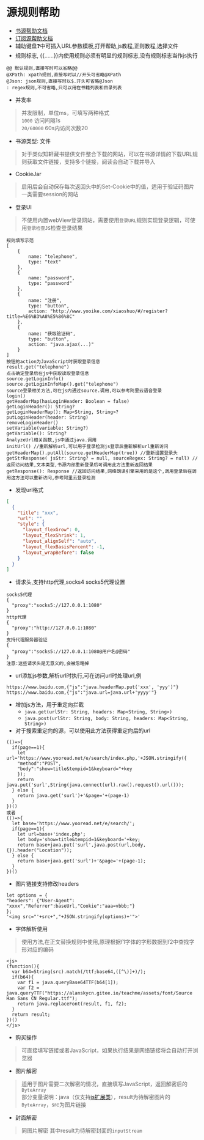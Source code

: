 # 源规则帮助

* [书源帮助文档](https://alanskycn.gitee.io/teachme/Rule/source.html)
* [订阅源帮助文档](https://alanskycn.gitee.io/teachme/Rule/rss.html)
* 辅助键盘❓中可插入URL参数模板,打开帮助,js教程,正则教程,选择文件
* 规则标志, {{......}}内使用规则必须有明显的规则标志,没有规则标志当作js执行
```
@@ 默认规则,直接写时可以省略@@
@XPath: xpath规则,直接写时以//开头可省略@XPath
@Json: json规则,直接写时以$.开头可省略@Json
: regex规则,不可省略,只可以用在书籍列表和目录列表
```
* 并发率
> 并发限制，单位ms，可填写两种格式  
> `1000` 访问间隔1s  
> `20/60000` 60s内访问次数20  

* 书源类型: 文件
> 对于类似知轩藏书提供文件整合下载的网站，可以在书源详情的下载URL规则获取文件链接，支持多个链接，阅读会自动下载并导入

* CookieJar
> 启用后会自动保存每次返回头中的Set-Cookie中的值，适用于验证码图片一类需要session的网站

* 登录UI
> 不使用内置webView登录网站，需要使用`登录URL`规则实现登录逻辑，可使用`登录检查JS`检查登录结果
```
规则填写示范
[
    {
        name: "telephone",
        type: "text"
    },
    {
        name: "password",
        type: "password"
    },
    {
        name: "注册",
        type: "button",
        action: "http://www.yooike.com/xiaoshuo/#/register?title=%E6%B3%A8%E5%86%8C"
    },
    {
        name: "获取验证码",
        type: "button",
        action: "java.ajax(...)"
    }
]
按钮的action为JavaScript时获取登录信息
result.get("telephone")
点击确定登录后在js中获取读取登录信息
source.getLoginInfo()
source.getLoginInfoMap().get("telephone")
source登录相关方法,可在js内通过source.调用,可以参考阿里云语音登录
login()
getHeaderMap(hasLoginHeader: Boolean = false)
getLoginHeader(): String?
getLoginHeaderMap(): Map<String, String>?
putLoginHeader(header: String)
removeLoginHeader()
setVariable(variable: String?)
getVariable(): String?
AnalyzeUrl相关函数,js中通过java.调用
initUrl() //重新解析url,可以用于登录检测js登录后重新解析url重新访问
getHeaderMap().putAll(source.getHeaderMap(true)) //重新设置登录头
getStrResponse( jsStr: String? = null, sourceRegex: String? = null) //返回访问结果,文本类型,书源内部重新登录后可调用此方法重新返回结果
getResponse(): Response //返回访问结果,网络朗读引擎采用的是这个,调用登录后在调用这方法可以重新访问,参考阿里云登录检测
```

* 发现url格式
```json
[
  {
    "title": "xxx",
    "url": "",
    "style": {
      "layout_flexGrow": 0,
      "layout_flexShrink": 1,
      "layout_alignSelf": "auto",
      "layout_flexBasisPercent": -1,
      "layout_wrapBefore": false
    }
  }
]
```

* 请求头,支持http代理,socks4 socks5代理设置
```
socks5代理
{
  "proxy":"socks5://127.0.0.1:1080"
}
http代理
{
  "proxy":"http://127.0.0.1:1080"
}
支持代理服务器验证
{
  "proxy":"socks5://127.0.0.1:1080@用户名@密码"
}
注意:这些请求头是无意义的,会被忽略掉
```

* url添加js参数,解析url时执行,可在访问url时处理url,例
```
https://www.baidu.com,{"js":"java.headerMap.put('xxx', 'yyy')"}
https://www.baidu.com,{"js":"java.url=java.url+'yyyy'"}
```

* 增加js方法，用于重定向拦截
  * `java.get(urlStr: String, headers: Map<String, String>)`
  * `java.post(urlStr: String, body: String, headers: Map<String, String>)`
* 对于搜索重定向的源，可以使用此方法获得重定向后的url
```
(()=>{
  if(page==1){
    let url='https://www.yooread.net/e/search/index.php,'+JSON.stringify({
    "method":"POST",
    "body":"show=title&tempid=1&keyboard="+key
    });
    return java.put('surl',String(java.connect(url).raw().request().url()));
  } else {
    return java.get('surl')+'&page='+(page-1)
  }
})()
或者
(()=>{
  let base='https://www.yooread.net/e/search/';
  if(page==1){
    let url=base+'index.php';
    let body='show=title&tempid=1&keyboard='+key;
    return base+java.put('surl',java.post(url,body,{}).header("Location"));
  } else {
    return base+java.get('surl')+'&page='+(page-1);
  }
})()
```

* 图片链接支持修改headers
```
let options = {
"headers": {"User-Agent": "xxxx","Referrer":baseUrl,"Cookie":"aaa=vbbb;"}
};
'<img src="'+src+","+JSON.stringify(options)+'">'
```

* 字体解析使用
> 使用方法,在正文替换规则中使用,原理根据f1字体的字形数据到f2中查找字形对应的编码
```
<js>
(function(){
  var b64=String(src).match(/ttf;base64,([^\)]+)/);
  if(b64){
    var f1 = java.queryBase64TTF(b64[1]);
    var f2 = java.queryTTF("https://alanskycn.gitee.io/teachme/assets/font/Source Han Sans CN Regular.ttf");
    return java.replaceFont(result, f1, f2);
  }
  return result;
})()
</js>
```

* 购买操作
> 可直接填写链接或者JavaScript，如果执行结果是网络链接将会自动打开浏览器

* 图片解密
> 适用于图片需要二次解密的情况，直接填写JavaScript，返回解密后的`ByteArray`  
> 部分变量说明：java（仅支持[js扩展类](https://github.com/gedoor/legado/blob/master/app/src/main/java/io/legado/app/help/JsExtensions.kt)），result为待解密图片的`ByteArray`，src为图片链接

* 封面解密
> 同图片解密 其中result为待解密封面的`inputStream`

